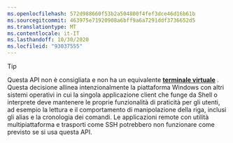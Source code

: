 ```yaml
---
ms.openlocfilehash: 572d988660f53b2a504800f4fef3dce46d16b61b
ms.sourcegitcommit: 463975e71920908a6bff9a6a7291ddf3736652d5
ms.translationtype: MT
ms.contentlocale: it-IT
ms.lasthandoff: 10/30/2020
ms.locfileid: "93037555"
---
```

> [!TIP]
> Questa API non è consigliata e non ha un equivalente **[terminale virtuale](../console-virtual-terminal-sequences.md)** . Questa decisione allinea intenzionalmente la piattaforma Windows con altri sistemi operativi in cui la singola applicazione client che funge da Shell o interprete deve mantenere le proprie funzionalità di praticità per gli utenti, ad esempio la lettura e il comportamento di manipolazione della riga, inclusi gli alias e la cronologia dei comandi. Le applicazioni remote con utilità multipiattaforma e trasporti come SSH potrebbero non funzionare come previsto se si usa questa API.
